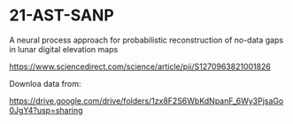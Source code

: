 # 21-AST-SANP
A neural process approach for probabilistic reconstruction of no-data gaps in lunar digital elevation maps

https://www.sciencedirect.com/science/article/pii/S1270963821001826


Downloa data from:

https://drive.google.com/drive/folders/1zx8F2S6WbKdNpanF_6Wy3PjsaGo0JgY4?usp=sharing
